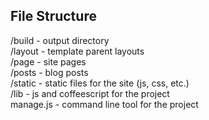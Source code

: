 ## File Structure

/build - output directory  
/layout - template parent layouts  
/page - site pages  
/posts - blog posts  
/static - static files for the site (js, css, etc.)  
/lib - js and coffeescript for the project  
manage.js - command line tool for the project   

